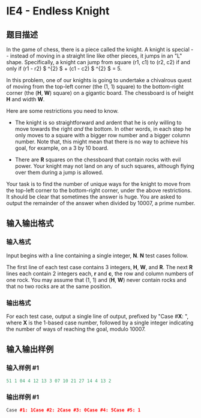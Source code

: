 # IE4 - Endless Knight

## 题目描述

In the game of chess, there is a piece called the knight. A knight is special -- instead of moving in a straight line like other pieces, it jumps in an "L" shape. Specifically, a knight can jump from square (r1, c1) to (r2, c2) if and only if (r1 - r2) $ ^{2} $ + (c1 - c2) $ ^{2} $ = 5.

In this problem, one of our knights is going to undertake a chivalrous quest of moving from the top-left corner (the (1, 1) square) to the bottom-right corner (the (**H**, **W**) square) on a gigantic board. The chessboard is of height **H** and width **W**.

Here are some restrictions you need to know.

- The knight is so straightforward and ardent that he is only willing to move towards the right _and_ the bottom. In other words, in each step he only moves to a square with a bigger row number and a bigger column number. Note that, this might mean that there is no way to achieve his goal, for example, on a 3 by 10 board.

- There are **R** squares on the chessboard that contain rocks with evil power. Your knight may not land on any of such squares, although flying over them during a jump is allowed.

Your task is to find the number of unique ways for the knight to move from the top-left corner to the bottom-right corner, under the above restrictions. It should be clear that sometimes the answer is huge. You are asked to output the remainder of the answer when divided by 10007, a prime number.

## 输入输出格式

### 输入格式

Input begins with a line containing a single integer, **N**. **N** test cases follow.

The first line of each test case contains 3 integers, **H**, **W**, and **R**. The next **R** lines each contain 2 integers each, **r** and **c**, the row and column numbers of one rock. You may assume that (1, 1) and (**H**, **W**) never contain rocks and that no two rocks are at the same position.

### 输出格式

For each test case, output a single line of output, prefixed by "Case #**X**: ", where **X** is the 1-based case number, followed by a single integer indicating the number of ways of reaching the goal, modulo 10007.

## 输入输出样例

### 输入样例 #1

```cpp
51 1 04 4 12 13 3 07 10 21 27 14 4 13 2
```


### 输出样例 #1

```cpp
Case #1: 1Case #2: 2Case #3: 0Case #4: 5Case #5: 1
```


